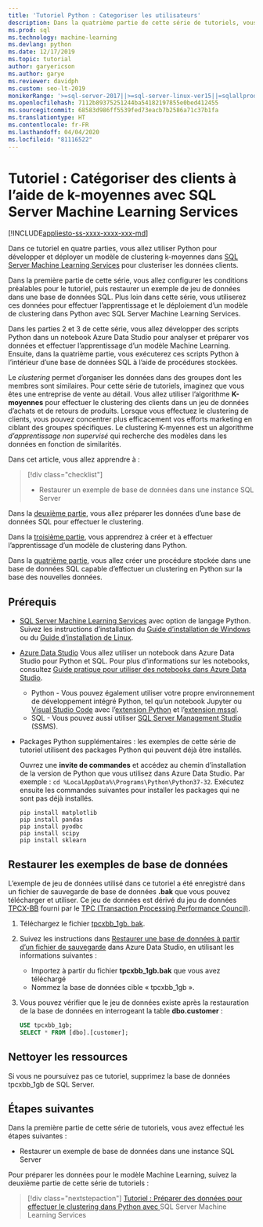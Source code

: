 ```yaml
---
title: 'Tutoriel Python : Categoriser les utilisateurs'
description: Dans la quatrième partie de cette série de tutoriels, vous allez effectuer un clustering de clients à l’aide de K-moyennes dans une base de données SQL en Python avec SQL Server Machine Learning Services.
ms.prod: sql
ms.technology: machine-learning
ms.devlang: python
ms.date: 12/17/2019
ms.topic: tutorial
author: garyericson
ms.author: garye
ms.reviewer: davidph
ms.custom: seo-lt-2019
monikerRange: '>=sql-server-2017||>=sql-server-linux-ver15||=sqlallproducts-allversions'
ms.openlocfilehash: 7112b89375251244ba54182197855e0bed412455
ms.sourcegitcommit: 68583d986ff5539fed73eacb7b2586a71c37b1fa
ms.translationtype: HT
ms.contentlocale: fr-FR
ms.lasthandoff: 04/04/2020
ms.locfileid: "81116522"
---
```

# <a name="tutorial-categorizing-customers-using-k-means-clustering-with-sql-server-machine-learning-services"></a>Tutoriel : Catégoriser des clients à l’aide de k-moyennes avec SQL Server Machine Learning Services

[!INCLUDE[appliesto-ss-xxxx-xxxx-xxx-md](../../includes/appliesto-ss-xxxx-xxxx-xxx-md.md)]

Dans ce tutoriel en quatre parties, vous allez utiliser Python pour développer et déployer un modèle de clustering k-moyennes dans [SQL Server Machine Learning Services](../what-is-sql-server-machine-learning.md) pour clusteriser les données clients.

Dans la première partie de cette série, vous allez configurer les conditions préalables pour le tutoriel, puis restaurer un exemple de jeu de données dans une base de données SQL. Plus loin dans cette série, vous utiliserez ces données pour effectuer l’apprentissage et le déploiement d’un modèle de clustering dans Python avec SQL Server Machine Learning Services.

Dans les parties 2 et 3 de cette série, vous allez développer des scripts Python dans un notebook Azure Data Studio pour analyser et préparer vos données et effectuer l’apprentissage d’un modèle Machine Learning. Ensuite, dans la quatrième partie, vous exécuterez ces scripts Python à l’intérieur d’une base de données SQL à l’aide de procédures stockées.

Le *clustering* permet d’organiser les données dans des groupes dont les membres sont similaires. Pour cette série de tutoriels, imaginez que vous êtes une entreprise de vente au détail. Vous allez utiliser l’algorithme **K-moyennes** pour effectuer le clustering des clients dans un jeu de données d’achats et de retours de produits. Lorsque vous effectuez le clustering de clients, vous pouvez concentrer plus efficacement vos efforts marketing en ciblant des groupes spécifiques.
Le clustering K-myennes est un algorithme *d’apprentissage non supervisé* qui recherche des modèles dans les données en fonction de similarités.

Dans cet article, vous allez apprendre à :

> [!div class="checklist"]
> * Restaurer un exemple de base de données dans une instance SQL Server

Dans la [deuxième partie](python-clustering-model-prepare-data.md), vous allez préparer les données d’une base de données SQL pour effectuer le clustering.

Dans la [troisième partie](python-clustering-model-build.md), vous apprendrez à créer et à effectuer l’apprentissage d’un modèle de clustering dans Python.

Dans la [quatrième partie](python-clustering-model-deploy.md), vous allez créer une procédure stockée dans une base de données SQL capable d’effectuer un clustering en Python sur la base des nouvelles données.

## <a name="prerequisites"></a>Prérequis

* [SQL Server Machine Learning Services](../what-is-sql-server-machine-learning.md) avec option de langage Python. Suivez les instructions d’installation du [Guide d’installation de Windows](../install/sql-machine-learning-services-windows-install.md) ou du [Guide d’installation de Linux](https://docs.microsoft.com/sql/linux/sql-server-linux-setup-machine-learning?toc=%2fsql%2fmachine-learning%2ftoc.json&view=sql-server-linux-ver15).

* [Azure Data Studio](../../azure-data-studio/what-is.md) Vous allez utiliser un notebook dans Azure Data Studio pour Python et SQL. Pour plus d’informations sur les notebooks, consultez [Guide pratique pour utiliser des notebooks dans Azure Data Studio](../../azure-data-studio/sql-notebooks.md).

  * Python - Vous pouvez également utiliser votre propre environnement de développement intégré Python, tel qu’un notebook Jupyter ou [Visual Studio Code](https://code.visualstudio.com/docs) avec l’[extension Python](https://marketplace.visualstudio.com/items?itemName=ms-python.python) et l’[extension mssql](https://marketplace.visualstudio.com/items?itemName=ms-mssql.mssql).
  * SQL - Vous pouvez aussi utiliser [SQL Server Management Studio](../../ssms/sql-server-management-studio-ssms.md) (SSMS).

* Packages Python supplémentaires : les exemples de cette série de tutoriel utilisent des packages Python qui peuvent déjà être installés.

  Ouvrez une **invite de commandes** et accédez au chemin d’installation de la version de Python que vous utilisez dans Azure Data Studio. Par exemple : `cd %LocalAppData%\Programs\Python\Python37-32`. Exécutez ensuite les commandes suivantes pour installer les packages qui ne sont pas déjà installés.

  ```console
  pip install matplotlib
  pip install pandas
  pip install pyodbc
  pip install scipy
  pip install sklearn
  ```

## <a name="restore-the-sample-database"></a>Restaurer les exemples de base de données

L’exemple de jeu de données utilisé dans ce tutoriel a été enregistré dans un fichier de sauvegarde de base de données **.bak** que vous pouvez télécharger et utiliser. Ce jeu de données est dérivé du jeu de données [TPCX-BB](http://www.tpc.org/tpcx-bb/default.asp) fourni par le [TPC (Transaction Processing Performance Council)](http://www.tpc.org/default.asp).

1. Téléchargez le fichier [tpcxbb_1gb. bak](https://sqlchoice.blob.core.windows.net/sqlchoice/static/tpcxbb_1gb.bak).

1. Suivez les instructions dans [Restaurer une base de données à partir d’un fichier de sauvegarde](../../azure-data-studio/tutorial-backup-restore-sql-server.md#restore-a-database-from-a-backup-file) dans Azure Data Studio, en utilisant les informations suivantes :

   * Importez à partir du fichier **tpcxbb_1gb.bak** que vous avez téléchargé
   * Nommez la base de données cible « tpcxbb_1gb ».

1. Vous pouvez vérifier que le jeu de données existe après la restauration de la base de données en interrogeant la table **dbo.customer** :

    ```sql
    USE tpcxbb_1gb;
    SELECT * FROM [dbo].[customer];
    ```

## <a name="clean-up-resources"></a>Nettoyer les ressources

Si vous ne poursuivez pas ce tutoriel, supprimez la base de données tpcxbb_1gb de SQL Server.

## <a name="next-steps"></a>Étapes suivantes

Dans la première partie de cette série de tutoriels, vous avez effectué les étapes suivantes :

* Restaurer un exemple de base de données dans une instance SQL Server

Pour préparer les données pour le modèle Machine Learning, suivez la deuxième partie de cette série de tutoriels :

> [!div class="nextstepaction"]
> [Tutoriel : Préparer des données pour effectuer le clustering dans Python avec ](python-clustering-model-prepare-data.md)SQL Server Machine Learning Services
